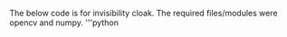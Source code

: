 The below code is for invisibility cloak. The required files/modules were opencv and numpy.
 '''python
